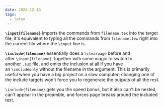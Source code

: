 ```yaml
---
date: 2023-12-13
tags:
  - latex
---
```

**`\input{filename}`** imports the commands from `filename.tex` into the target file; it's equivalent to typing all the commands from `filename.tex` right into the current file where the `\input` line is.

**`\include{filename}`** essentially does a `\clearpage` before and after `\input{filename}`, together with some magic to switch to another `.aux` file, and omits the inclusion at all if you have an `\includeonly` without the filename in the argument. This is primarily useful when you have a big project on a slow computer; changing one of the include targets won't force you to regenerate the outputs of all the rest.

`\include{filename}` gets you the speed bonus, but it also can't be nested, can't appear in the preamble, and forces page breaks around the included text.
